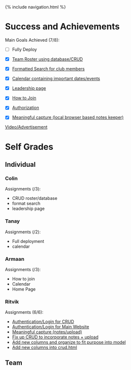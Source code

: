 {% include navigation.html %}

# Success and Achievements #

Main Goals Achieved (7/8):
- [ ] Fully Deploy
- [x] [Team Roster using database/CRUD](https://github.com/KoolKidKai/Siuuuu/blob/main/cruddy/templates/cruddy/crud_async.html)
- [x] [Formatted Search for club members](https://github.com/KoolKidKai/Siuuuu/blob/main/cruddy/templates/cruddy/search.html)
- [x] [Calendar containing important dates/events](https://github.com/KoolKidKai/Siuuuu/blob/main/templates/calendar.html)
- [x] [Leadership page](https://github.com/KoolKidKai/Siuuuu/blob/main/templates/clubRoster.html)
- [x] [How to Join](https://github.com/KoolKidKai/Siuuuu/blob/main/templates/join.html)
- [x] [Authorization](https://github.com/KoolKidKai/Siuuuu/blob/main/cruddy/login.py)
- [x] [Meaningful capture (local browser based notes keeper)](https://github.com/KoolKidKai/Siuuuu/blob/main/templates/notes.html)


[Video/Advertisement]()

# Self Grades #

## Individual ##

### Colin ###
Assignments (/3):
- CRUD roster/database
- format search
- leadership page

### Tanay ###
Assignments (/2):
- Full deployment
- calendar

### Armaan ###
Assignments (/3):
- How to join
- Calendar
- Home Page

### Ritvik ###
Assignments (6/6):
- [Authentication/Login for CRUD](https://github.com/KoolKidKai/Siuuuu/blob/main/cruddy/login.py)
- [Authentication/Login for Main Website](https://github.com/KoolKidKai/Siuuuu/blob/main/templates/login.html)
- [Meaningful capture (notes/upload)](https://github.com/KoolKidKai/Siuuuu/blob/main/templates/notes.html)
- [Fix up CRUD to incorporate notes + upload](https://github.com/KoolKidKai/Siuuuu/blob/main/cruddy/app_crud.py)
- [Add new columns and organize to fit purpose into model](https://github.com/KoolKidKai/Siuuuu/blob/main/cruddy/model.py)
- [Add new columns into crud.html](https://github.com/KoolKidKai/Siuuuu/blob/main/cruddy/templates/cruddy/crud.html)

## Team ##


